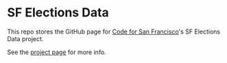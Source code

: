 # SF Elections Data

This repo stores the GitHub page for [Code for San Francisco][code_for_sf]'s
SF Elections Data project.

See the [project page][sf_elections_data] for more info.


[code_for_sf]: http://codeforsanfrancisco.org/
[sf_elections_data]: http://cjerdonek.github.io/sf-elections-data/
